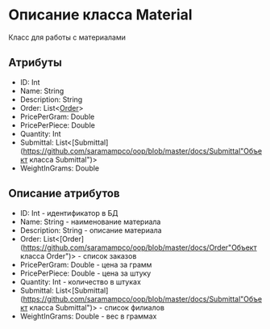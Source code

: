 # Описание класса Material
Класс для работы с материалами

## Атрибуты

* ID: Int
* Name: String
* Description: String
* Order: List<[Order](https://github.com/saramampco/oop/blob/master/docs/Order "Объект класса Order")>
* PricePerGram: Double
* PricePerPiece: Double
* Quantity: Int
* Submittal: List<[Submittal](https://github.com/saramampco/oop/blob/master/docs/Submittal"Объект класса Submittal")>
* WeightInGrams: Double

## Описание атрибутов

* ID: Int - идентификатор в БД
* Name: String - наименование материала
* Description: String - описание материала
* Order: List<[Order](https://github.com/saramampco/oop/blob/master/docs/Order"Объект класса Order")> - список заказов
* PricePerGram: Double - цена за грамм
* PricePerPiece: Double - цена за штуку
* Quantity: Int - количество в штуках
* Submittal: List<[Submittal](https://github.com/saramampco/oop/blob/master/docs/Submittal"Объект класса Submittal")> - список филиалов
* WeightInGrams: Double - вес в граммах